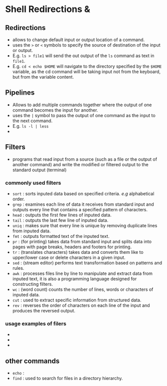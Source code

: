 # Shell Redirections & 

## Redirections
+ allows to change default input or output location of a command.
+ uses the `>` or `<` symbols to specify the source of destination of the input or output.
+ E.g. `ls > file1` will send the out output of the `ls` command as text in `file1`.
+ E.g. `cd < echo $HOME` will navigate to the directory specified by the `$HOME` variable, as the cd command will be taking input not from the keyboard, but from the variable content.

## Pipelines
+ Allows to add multiple commands together where the output of one command becomes the input for another.
+ uses the `|` symbol to pass the output of one command as the input to the next command.
+ E.g. `ls -l | less`
+

## Filters
+ programs that read input from a source (such as a file or the output of another command) and write the modified or filtered output to the standard output (terminal)

### commonly used filters
+ `sort` : sorts inputed data based on specified criteria. *e.g* alphabetical order.
+ `grep` : examines each line of data it receives from standard input and outputs every line that contains a specified pattern of characters.
+ `head` : outputs the first few lines of inputed data.
+ `tail` : outputs the last few line of inputed data.
+ `uniq` : makes sure that every line is unique by removing duplicate lines from inputed data.
+ `fmt` : outputs formatted text of the inputed text.
+ `pr` : (for printing) takes data from standard input and splits data into pages with page breaks, headers and footers for printing.
+ `tr` : (translates characters) takes data and converts them like to upper/lower case or delete characters in a given input.
+ `sed` : (stream editor) performs text transformation based on patterns and rules.
+ `awk` : processes files line by line to manipulate and extract data from inputed text, it is also a programming language designed for constructing filters.
+ `wc` : (word count) counts the number of lines, words or characters of inputed data.
+ `cut` : used to extract specific information from structured data.
+ `rev` : reverses the order of characters on each line of the input and produces the reversed output.


### usage examples of filers
+
+
+


## other commands
+ `echo` : 
+ `find` : used to search for files in a directory hierarchy.
